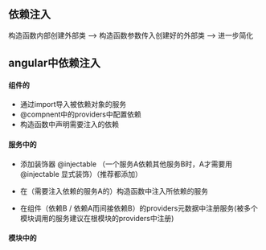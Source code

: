## 依赖注入
构造函数内部创建外部类 --> 构造函数参数传入创建好的外部类  --> 进一步简化

## angular中依赖注入
#### 组件的
- 通过import导入被依赖对象的服务
- @compnent中的providers中配置依赖
- 构造函数中声明需要注入的依赖  
#### 服务中的
- 添加装饰器 @injectable （一个服务A依赖其他服务B时，A才需要用@injectable 显式装饰）（推荐都添加）

- 在（需要注入依赖的服务A的）构造函数中注入所依赖的服务

- 在组件（依赖B / 依赖A而间接依赖B）的providers元数据中注册服务(被多个模块调用的服务建议在根模块的providers中注册)

#### 模块中的


